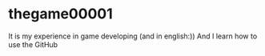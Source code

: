 # thegame00001
It is my experience in game developing (and in english:))
And I learn how to use the GitHub